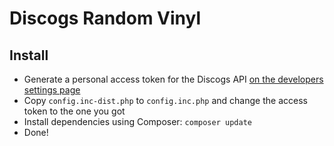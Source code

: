 # Discogs Random Vinyl

## Install

- Generate a personal access token for the Discogs API [on the developers settings page](https://www.discogs.com/de/settings/developers)
- Copy `config.inc-dist.php` to `config.inc.php` and change the access token to the one you got
- Install dependencies using Composer:
  `composer update`
- Done!

